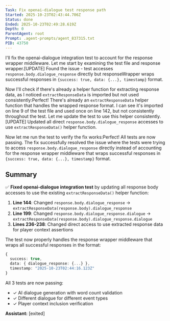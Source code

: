 ```yaml
---
Task: Fix openai-dialogue test response path
Started: 2025-10-23T02:43:44.706Z
Status: done
Ended: 2025-10-23T02:49:28.619Z
Depth: 0
ParentAgent: root
Prompt: .agent-prompts/agent_837315.txt
PID: 43750
---
```


I'll fix the openai-dialogue integration test to account for the response wrapper middleware. Let me start by examining the test file and response wrapper.[UPDATE] Found the issue - test accesses `response.body.dialogue_response` directly but responseWrapper wraps successful responses in `{success: true, data: {...}, timestamp}` format.

Now I'll check if there's already a helper function for extracting response data, as I noticed `extractResponseData` is imported but not used consistently:Perfect! There's already an `extractResponseData` helper function that handles the wrapped response format. I can see it's imported on line 9 of the test file and used once on line 142, but not consistently throughout the test. Let me update the test to use this helper consistently.[UPDATE] Updated all direct `response.body.dialogue_response` accesses to use `extractResponseData()` helper function.

Now let me run the test to verify the fix works:Perfect! All tests are now passing. The fix successfully resolved the issue where the tests were trying to access `response.body.dialogue_response` directly instead of accounting for the response wrapper middleware that wraps successful responses in `{success: true, data: {...}, timestamp}` format.

## Summary

✅ **Fixed openai-dialogue integration test** by updating all response body accesses to use the existing `extractResponseData()` helper function:

1. **Line 144**: Changed `response.body.dialogue_response` → `extractResponseData(response.body).dialogue_response`
2. **Line 199**: Changed `response.body.dialogue_response.dialogue` → `extractResponseData(response.body).dialogue_response.dialogue`  
3. **Lines 236-238**: Changed direct access to use extracted response data for player context assertions

The test now properly handles the response wrapper middleware that wraps all successful responses in the format:
```typescript
{
  success: true,
  data: { dialogue_response: {...} },
  timestamp: "2025-10-23T02:44:16.123Z"
}
```

All 3 tests are now passing:
- ✓ AI dialogue generation with word count validation
- ✓ Different dialogue for different event types  
- ✓ Player context inclusion verification

**Assistant:** [exited]
